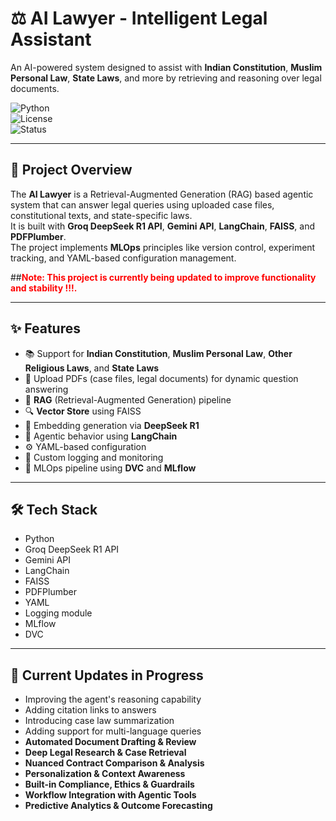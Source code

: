 # ⚖️ AI Lawyer - Intelligent Legal Assistant

An AI-powered system designed to assist with **Indian Constitution**, **Muslim Personal Law**, **State Laws**, and more by retrieving and reasoning over legal documents.

![Python](https://img.shields.io/badge/Python-3.9-blue)  
![License](https://img.shields.io/badge/License-MIT-green)  
![Status](https://img.shields.io/badge/Status-Work_in_Progress-orange)

---

## 🚀 Project Overview

The **AI Lawyer** is a Retrieval-Augmented Generation (RAG) based agentic system that can answer legal queries using uploaded case files, constitutional texts, and state-specific laws.  
It is built with **Groq DeepSeek R1 API**, **Gemini API**, **LangChain**, **FAISS**, and **PDFPlumber**.  
The project implements **MLOps** principles like version control, experiment tracking, and YAML-based configuration management.

##**<span style="color:red">Note: This project is currently being updated to improve functionality and stability !!!.</span>**


---

## ✨ Features

- 📚 Support for **Indian Constitution**, **Muslim Personal Law**, **Other Religious Laws**, and **State Laws**
- 📄 Upload PDFs (case files, legal documents) for dynamic question answering
- 🧠 **RAG** (Retrieval-Augmented Generation) pipeline
- 🔍 **Vector Store** using FAISS
- 🔐 Embedding generation via **DeepSeek R1**
- 🔗 Agentic behavior using **LangChain**
- ⚙️ YAML-based configuration
- 📝 Custom logging and monitoring
- 🚀 MLOps pipeline using **DVC** and **MLflow**

---

## 🛠 Tech Stack

- Python
- Groq DeepSeek R1 API
- Gemini API
- LangChain
- FAISS
- PDFPlumber
- YAML
- Logging module
- MLflow
- DVC

---
## 🚧 Current Updates in Progress

- Improving the agent's reasoning capability
- Adding citation links to answers
- Introducing case law summarization
- Adding support for multi-language queries
- **Automated Document Drafting & Review**
- **Deep Legal Research & Case Retrieval**
- **Nuanced Contract Comparison & Analysis**
- **Personalization & Context Awareness**
- **Built-in Compliance, Ethics & Guardrails**
- **Workflow Integration with Agentic Tools**
- **Predictive Analytics & Outcome Forecasting**

